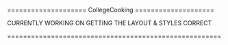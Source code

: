 ==================== CollegeCooking ====================

CURRENTLY WORKING ON GETTING THE LAYOUT & STYLES CORRECT

======================================================
